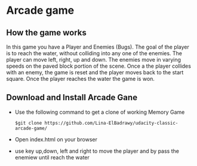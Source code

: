 # Arcade game
## How the game works
In this game you have a Player and Enemies (Bugs). The goal of the player is to reach the water, without colliding into any one of the enemies. The player can move left, right, up and down. The enemies move in varying speeds on the paved block portion of the scene. Once a the player collides with an enemy, the game is reset and the player moves back to the start square. Once the player reaches the water the game is won.
## Download and Install Arcade Gane
 - Use the following command to get a clone of working Memory Game
 
      `$git clone https://github.com/Lina-ElBadrawy/udacity-classic-arcade-game/`
  
  - Open index.html on your browser
  - use key up,down, left and right to move the player and by pass the enemiew until reach the water

